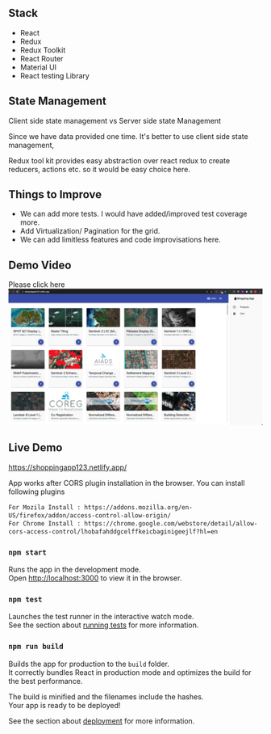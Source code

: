 ## Stack

- React
- Redux
- Redux Toolkit
- React Router
- Material UI
- React testing Library


## State Management 

Client side state management vs Server side state Management

Since we have data provided one time. It's better to use client side state management,

Redux tool kit provides easy abstraction over react redux to create reducers, actions etc. so it would be easy choice here.

## Things to Improve

- We can add more tests. I would have added/improved test coverage more.
- Add Virtualization/ Pagination for the grid.
- We can add limitless features and code improvisations here.


## Demo Video

Please click here
[![Watch the video](./video/thumbnail.png)](https://youtu.be/-QJf-hODyCg)


## Live Demo

https://shoppingapp123.netlify.app/

App works after CORS plugin installation in the browser. You can install following plugins
```
For Mozila Install : https://addons.mozilla.org/en-US/firefox/addon/access-control-allow-origin/
For Chrome Install : https://chrome.google.com/webstore/detail/allow-cors-access-control/lhobafahddgcelffkeicbaginigeejlf?hl=en

```

### `npm start`

Runs the app in the development mode.\
Open [http://localhost:3000](http://localhost:3000) to view it in the browser.


### `npm test`

Launches the test runner in the interactive watch mode.\
See the section about [running tests](https://facebook.github.io/create-react-app/docs/running-tests) for more information.

### `npm run build`

Builds the app for production to the `build` folder.\
It correctly bundles React in production mode and optimizes the build for the best performance.

The build is minified and the filenames include the hashes.\
Your app is ready to be deployed!

See the section about [deployment](https://facebook.github.io/create-react-app/docs/deployment) for more information.
